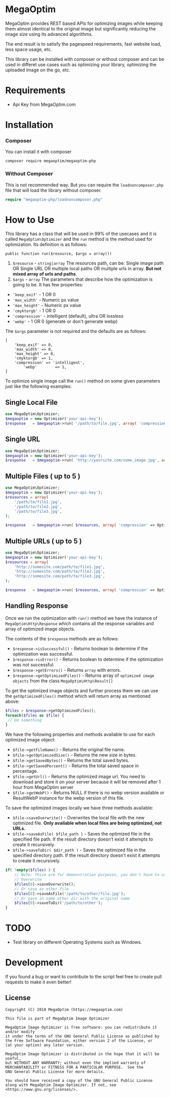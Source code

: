 # MegaOptim
MegaOptim provides REST based APIs for optimizing images while keeping them almost identical to the original image but significantly reducing the image size using its advanced algorithms.

The end result is to satisfy the pagespeed requirements, fast website load, less space usage, etc.

This library can be installed with composer or without composer and can be used in differet use cases such as optimizing your library, optimizing the uploaded image on the go, etc.

# Requirements
- Api Key from MegaOptim.com

# Installation
### Composer
You can install it with composer
```
composer require megaoptim/megaoptim-php
```
### Without Composer
This is not recommended way. But you can require the `loadnoncomposer.php` file that will load the library without composer.
```php
require "megaoptim-php/loadnoncomposer.php"
```

# How to Use
This library has a class that will be used in 99% of the usecases and it is called ```MegaOptim\Optimizer``` and the ```run``` method is the method used for optimization. Its definition is as follows:

```
public function run($resource, $args = array())
```
1. ```$resource``` - `string|array`  The resources path, can be: Single image path OR Single URL OR multiple local paths OR multiple urls in array. **But not mixed array of urls and paths**.
2. ```$args``` - `array` The parameters that describe how the optimization is going to be. It has few properties:    
  * ```'keep_exif'``` - 1 OR 0
  * ```'max_width'``` - Numeric px value
  * ```'max_height'``` - Numeric px value
  * ```'cmyktorgb'``` - 1 OR 0
  * ```'compression'``` - intelligent (default), ultra OR lossless
  * ```'webp'``` - 1 OR 0 (generate or don't generate webp)


The ```$args``` parameter is not required and the defaults are as follows: 

```
[
	'keep_exif' => 0, 
	'max_width' => 0,
	'max_height' => 0,
	'cmyktorgb' => 1, 
	'compression' => 'intelligent',
        'webp'        => 1, 
] 
```  

To optimize single image call the ```run()``` method on some given parameters just like the following examples:

## Single Local File
```php
use MegaOptim\Optimizer;
$megaoptim = new Optimizer('your-api-key');
$response   = $megaoptim->run( '/path/to/file.jpg', array( 'compression' => Optimizer::COMPRESSION_INTELLIGENT ) );
```

## Single URL
```php
use MegaOptim\Optimizer;
$megaoptim = new Optimizer('your-api-key');
$response   = $megaoptim->run( 'http://yoursite.com/some_image.jpg', array( 'compression' => Optimizer::COMPRESSION_INTELLIGENT ) );
```

## Multiple Files ( up to 5 )
```php
use MegaOptim\Optimizer;
$megaoptim = new Optimizer('your-api-key');
$resources = array(
	'/path/to/file1.jpg',
	'/path/to/file2.jpg',
	'/path/to/file3.jpg',
);

$response   = $megaoptim->run( $resources, array( 'compression' => Optimizer::LOSSY ) );
```

## Multiple URLs ( up to 5 )
```php
use MegaOptim\Optimizer;
$megaoptim = new Optimizer('your-api-key');
$resources = array(
	'http://somesite.com/path/to/file1.jpg',
	'http://somesite.com/path/to/file2.jpg',
	'http://somesite.com/path/to/file3.jpg',
);

$response   = $megaoptim->run( $resources, array( 'compression' => Optimizer::LOSSY ) );
```


## Handling Response

Once we run the optimization with `run()` method we have the instance of `MegaOptim\Http\Response` which contains all the response variables and array of optimized image objects.

The contents of the ```$response``` methods are as follows:

- ```$response->isSuccessful()``` - Returns boolean to determine if the optimization was successful.
- ```$response->isError()``` - Returns boolean to determine if the optimization was not successful.
- ```$response->getErrors()``` - Returns ```array``` with errors.
- ```$response->getOptimizedFiles()``` - Returns array of ```optimized image objects``` from the class ```MegaOptim\Http\Result[]```

To get the optimized image objects and further process them we can use the `getOptimizedFiles()` method which will return array as mentioned above:

```php
$files = $response->getOptimizedFiles();
foreach($files as $file) {
 // Do something
}
```

We have the following properties and methods available to use for each optimized image object:

- ```$file->getFileName()``` - Returns the original file name.
- ```$file->getOptimizedSize()``` - Returns the new size in bytes.
- ```$file->getSavedBytes()``` - Returns the total saved bytes.
- ```$file->getSavedPercent()``` - Returns the total saved space in percentage.
- ```$file->getUrl()``` - Returns the optimized image url. You need to download and store it on your server because it will be removed after 1 hour from MegaOptim server
- ```$file->getWebP()``` - Returns NULL if there is no webp version available or ResultWebP instance for the webp version of this file.

To save the optimized images locally we have three methods available:
- ```$file->saveOverwrite()``` - Overwrites the local file with the new optimized file. **Only available when local files are being optimized, not URLs.**
- ```$file->saveAsFile( $file_path )``` - Saves the optimized file in the specified file path. If the result directory doesn't exist it attempts to create it recursively.
- ```$file->saveToDir( $dir_path )``` - Saves the optimized file in the specified directory path. If the result directory doesn't exist it attempts to create it recursively.

```php
if( !empty($files) ) {
	// Note: Thise are for demonstration purposes, you don't have to use it like this.
	// Overwrite
	$files[0]->saveOverwrite();
	// Or save as other file
	$files[0]->saveAsFile('/path/to/other/file.jpg');
	// Or save in some other dir with the original name
	$files[0]->saveToDir('/path/to/other');
}

```

# TODO
* Test library on different Operating Systems such as Windows.

# Development
If you found a bug or want to contribute to the script feel free to create pull requests to make it even better!

## License

```
Copyright (C) 2018 MegaOptim (https://megaoptim.com)

This file is part of MegaOptim Image Optimizer

MegaOptim Image Optimizer is free software: you can redistribute it and/or modify
it under the terms of the GNU General Public License as published by
the Free Software Foundation, either version 2 of the License, or
(at your option) any later version.

MegaOptim Image Optimizer is distributed in the hope that it will be useful,
but WITHOUT ANY WARRANTY; without even the implied warranty of
MERCHANTABILITY or FITNESS FOR A PARTICULAR PURPOSE.  See the
GNU General Public License for more details.

You should have received a copy of the GNU General Public License
along with MegaOptim Image Optimizer. If not, see <https://www.gnu.org/licenses/>.
```





